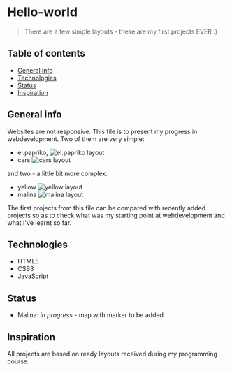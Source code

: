 # Hello-world

> There are a few simple layouts - these are my first projects EVER :) 

## Table of contents
* [General info](#general-info)
* [Technologies](#technologies)
* [Status](#status)
* [Inspiration](#inspiration)

## General info
Websites are not responsive.
This file is to present my progress in webdevelopment. Two of them are very simple:
* el.papriko, ![el.papriko layout](https://github.com/eemila/Hello-world/blob/master/el-papriko/el-papriko.jpg)
* cars ![cars layout](https://github.com/eemila/Hello-world/blob/master/cars/samochody.jpg)

and two - a little bit more complex: 

* yellow  ![yellow layout](https://github.com/eemila/Hello-world/blob/master/yellow/zolty%20layout.jpg)
* malina ![malina layout](https://github.com/eemila/Hello-world/blob/master/malina/malina-layout.jpg)

The first projects from this file can be compared with recently added projects so as to check what was my starting point at webdevelopment and what I've learnt so far.

## Technologies
* HTML5
* CSS3
* JavaScript

## Status
* Malina: _in progress_ - map with marker to be added

## Inspiration
All projects are based on ready layouts received during my programming course.
